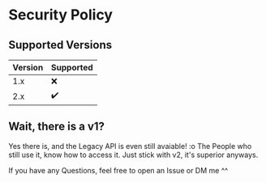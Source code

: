 # Security Policy

## Supported Versions

| Version | Supported |
| ------- | --------- |
| 1.x     | ❌        |
| 2.x     | ✔️        |

## Wait, there is a v1?

Yes there is, and the Legacy API is even still avaiable! :o
The People who still use it, know how to access it.
Just stick with v2, it's superior anyways.

If you have any Questions, feel free to open an Issue or DM me ^^
